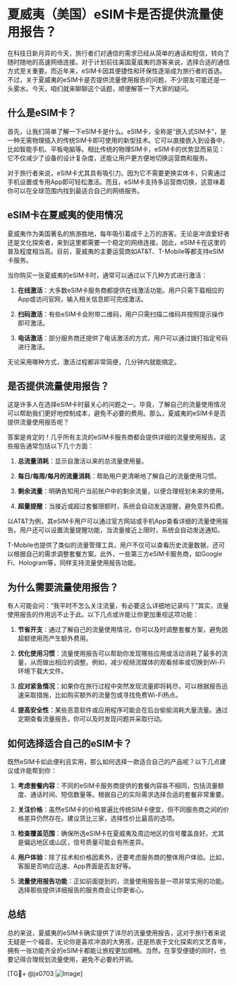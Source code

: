 # 夏威夷（美国）eSIM卡是否提供流量使用报告？

在科技日新月异的今天，旅行者们对通信的需求已经从简单的通话和短信，转向了随时随地的高速网络连接。对于计划前往美国夏威夷的游客来说，选择合适的通信方式至关重要。而近年来，eSIM卡因其便捷性和环保性逐渐成为旅行者的首选。不过，关于夏威夷的eSIM卡是否提供流量使用报告的问题，不少朋友可能还是一头雾水。今天，咱们就来聊聊这个话题，顺便解答一下大家的疑问。

## 什么是eSIM卡？

首先，让我们简单了解一下eSIM卡是什么。eSIM卡，全称是“嵌入式SIM卡”，是一种无需物理插入的传统SIM卡即可使用的新型技术。它可以直接嵌入到设备中，比如智能手机、平板电脑等。相比传统的物理SIM卡，eSIM卡的优势显而易见：它不仅减少了设备的设计复杂度，还能让用户更方便地切换运营商和服务。

对于旅行者来说，eSIM卡尤其具有吸引力。因为它不需要更换实体卡，只需通过手机设置或专用App即可轻松激活。而且，eSIM卡支持多运营商切换，这意味着你可以在全球范围内找到最适合自己的网络服务。

## eSIM卡在夏威夷的使用情况

夏威夷作为美国著名的旅游胜地，每年吸引着成千上万的游客。无论是冲浪爱好者还是文化探索者，来到这里都需要一个稳定的网络连接。因此，eSIM卡在这里的普及程度相当高。目前，夏威夷的主要运营商如AT&T、T-Mobile等都支持eSIM卡服务。

当你购买一张夏威夷的eSIM卡时，通常可以通过以下几种方式进行激活：

1. **在线激活**：大多数eSIM卡服务商都提供在线激活功能。用户只需下载相应的App或访问官网，输入相关信息即可完成激活。
   
2. **扫码激活**：有些eSIM卡会附带二维码，用户只需扫描二维码并按照提示操作即可激活。

3. **电话激活**：部分服务商还提供了电话激活的方式，用户可以通过拨打指定号码进行激活。

无论采用哪种方式，激活过程都非常简便，几分钟内就能搞定。

## 是否提供流量使用报告？

这是许多人在选择eSIM卡时最关心的问题之一。毕竟，了解自己的流量使用情况可以帮助我们更好地控制成本，避免不必要的费用。那么，夏威夷的eSIM卡是否提供流量使用报告呢？

答案是肯定的！几乎所有主流的eSIM卡服务商都会提供详细的流量使用报告。这些报告通常包括以下几个方面：

1. **总流量消耗**：显示自激活以来的总流量使用量。
   
2. **每日/每周/每月的流量消耗**：帮助用户更清晰地了解自己的流量使用习惯。
   
3. **剩余流量**：明确告知用户当前账户中的剩余流量，以便合理规划未来的使用。
   
4. **超量提醒**：当接近或超过套餐限额时，系统会自动发送提醒，避免意外扣费。

以AT&T为例，其eSIM卡用户可以通过官方网站或手机App查看详细的流量使用报告。用户还可以设置流量提醒功能，当流量接近上限时，系统会自动发送通知。

T-Mobile也提供了类似的流量管理工具，用户不仅可以查看历史流量数据，还可以根据自己的需求调整套餐方案。此外，一些第三方eSIM卡服务商，如Google Fi、Hologram等，同样支持流量使用报告功能。

## 为什么需要流量使用报告？

有人可能会问：“我平时不怎么关注流量，有必要这么详细地记录吗？”其实，流量使用报告的作用远不止于此。以下几点或许能让你更加重视这项功能：

1. **节省开支**：通过了解自己的流量使用情况，你可以及时调整套餐方案，避免因超额使用而产生额外费用。
   
2. **优化使用习惯**：流量使用报告可以帮助你发现哪些应用或活动消耗了最多的流量，从而做出相应的调整。例如，减少视频流媒体的观看频率或切换到Wi-Fi环境下载大文件。

3. **应对紧急情况**：如果你在旅行过程中突然发现流量即将耗尽，可以根据报告迅速采取措施，比如购买额外的流量包或寻找免费Wi-Fi热点。

4. **提高安全性**：某些恶意软件或应用程序可能会在后台偷偷消耗大量流量。通过定期查看流量报告，你可以及时发现问题并采取行动。

## 如何选择适合自己的eSIM卡？

既然eSIM卡如此便利且实用，那么如何选择一款适合自己的产品呢？以下几点建议或许能帮到你：

1. **考虑套餐内容**：不同的eSIM卡服务商提供的套餐内容各不相同，包括流量额度、通话时间、短信数量等。根据自己的实际需求选择合适的套餐非常重要。

2. **关注价格**：虽然eSIM卡的价格普遍比传统SIM卡便宜，但不同服务商之间的价格差异仍然存在。建议货比三家，选择性价比最高的选项。

3. **检查覆盖范围**：确保所选eSIM卡在夏威夷及周边地区的信号覆盖良好。尤其是偏远地区或山区，信号质量可能会有所差异。

4. **用户体验**：除了技术和价格因素外，还要考虑服务商的整体用户体验。比如，客服是否响应迅速、App界面是否友好等。

5. **流量使用报告功能**：正如前面提到的，流量使用报告是一项非常实用的功能。选择那些提供详细报告的服务商会让你更省心。

## 总结

总的来说，夏威夷的eSIM卡确实提供了详尽的流量使用报告，这对于旅行者来说无疑是一个福音。无论你是喜欢冲浪的大男孩，还是热衷于文化探索的文艺青年，拥有一张功能齐全的eSIM卡都能让旅程更加顺畅。当然，在享受便捷的同时，也要记得合理规划流量使用，避免不必要的开销。

[TG💪+ @jx0703 ![Image](https://github.com/user-attachments/assets/dbca1d08-cadb-493c-b0ec-ad6f7a83f270)]